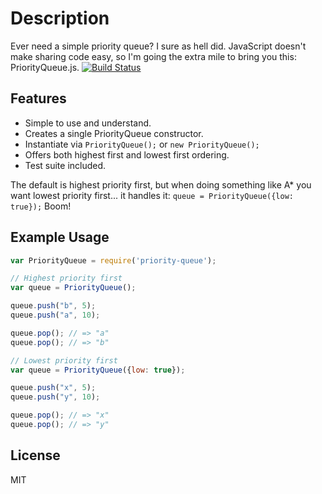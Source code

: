 Description
===========

Ever need a simple priority queue? I sure as hell did. JavaScript doesn't make sharing code easy, so I'm going the extra mile to bring you this: PriorityQueue.js. [![Build Status](https://travis-ci.org/michalbachowski/PriorityQueue.js.png?branch=master)](https://travis-ci.org/michalbachowski/PriorityQueue.js)

Features
--------

* Simple to use and understand.
* Creates a single PriorityQueue constructor.
* Instantiate via `PriorityQueue();` or `new PriorityQueue();`
* Offers both highest first and lowest first ordering.
* Test suite included.

The default is highest priority first, but when doing something like A\* you want lowest priority first... it handles it: `queue = PriorityQueue({low: true});` Boom!

Example Usage
------------

```javascript
var PriorityQueue = require('priority-queue');

// Highest priority first
var queue = PriorityQueue();

queue.push("b", 5);
queue.push("a", 10);

queue.pop(); // => "a"
queue.pop(); // => "b"

// Lowest priority first
var queue = PriorityQueue({low: true});

queue.push("x", 5);
queue.push("y", 10);

queue.pop(); // => "x"
queue.pop(); // => "y"
```

License
-------

MIT

